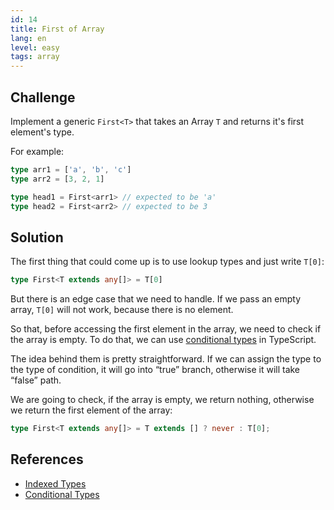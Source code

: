 ```yaml
---
id: 14
title: First of Array
lang: en
level: easy
tags: array
---
```


## Challenge

Implement a generic `First<T>` that takes an Array `T` and returns it's first element's type.

For example:

```ts
type arr1 = ['a', 'b', 'c']
type arr2 = [3, 2, 1]

type head1 = First<arr1> // expected to be 'a'
type head2 = First<arr2> // expected to be 3
```

## Solution

The first thing that could come up is to use lookup types and just write `T[0]`:

```ts
type First<T extends any[]> = T[0]
```

But there is an edge case that we need to handle.
If we pass an empty array, `T[0]` will not work, because there is no element.

So that, before accessing the first element in the array, we need to check if the array is empty.
To do that, we can use [conditional types](https://www.typescriptlang.org/docs/handbook/2/conditional-types.html) in TypeScript.

The idea behind them is pretty straightforward.
If we can assign the type to the type of condition, it will go into “true” branch, otherwise it will take “false” path.

We are going to check, if the array is empty, we return nothing, otherwise we return the first element of the array:

```ts
type First<T extends any[]> = T extends [] ? never : T[0];
```

## References

- [Indexed Types](https://www.typescriptlang.org/docs/handbook/2/indexed-access-types.html)
- [Conditional Types](https://www.typescriptlang.org/docs/handbook/2/conditional-types.html)
